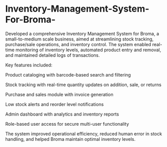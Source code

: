 # Inventory-Management-System-For-Broma-
Developed a comprehensive Inventory Management System for Broma, a small-to-medium scale business, aimed at streamlining stock tracking, purchase/sale operations, and inventory control. The system enabled real-time monitoring of inventory levels, automated product entry and removal, and maintained detailed logs of transactions.

Key features included:

Product cataloging with barcode-based search and filtering

Stock tracking with real-time quantity updates on addition, sale, or returns

Purchase and sales module with invoice generation

Low stock alerts and reorder level notifications

Admin dashboard with analytics and inventory reports

Role-based user access for secure multi-user functionality

The system improved operational efficiency, reduced human error in stock handling, and helped Broma maintain optimal inventory levels.
